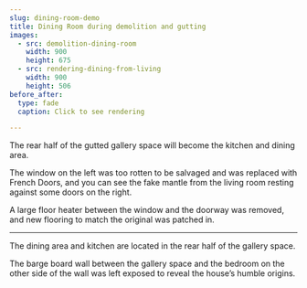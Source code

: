 ```yaml
---
slug: dining-room-demo
title: Dining Room during demolition and gutting
images:
  - src: demolition-dining-room
    width: 900
    height: 675
  - src: rendering-dining-from-living
    width: 900
    height: 506
before_after:
  type: fade
  caption: Click to see rendering

---
```

The rear half of the gutted gallery space will become the kitchen and dining area.

The window on the left was too rotten to be salvaged and was replaced with French Doors, and you can see the fake mantle from the living room resting against some doors on the right.

A large floor heater between the window and the doorway was removed, and new flooring to match the original was patched in.

<hr>

The dining area and kitchen are located in the rear half of the gallery space.

The barge board wall between the gallery space and the bedroom on the other side of the wall was left exposed to reveal the house’s humble origins.
